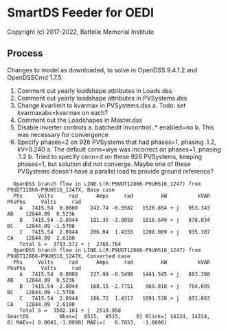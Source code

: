 # SmartDS Feeder for OEDI

Copyright (c) 2017-2022, Battelle Memorial Institute

## Process

Changes to model as downloaded, to solve in OpenDSS 9.4.1.2 and OpenDSSCmd 1.7.5:

1. Comment out yearly loadshape attributes in Loads.dss
2. Comment out yearly loadshape attributes in PVSystems.dss
3. Change kvarlimit to kvarmax in PVSystems.dss
    a. Todo: set kvarmaxabs=kvarmax on each?
4. Comment out the Loadshapes in Master.dss
5. Disable inverter controls
    a. batchedit invcontrol..* enabled=no
    b. This was necessary for convergence
6. Specify phases=2 on 926 PVSystems that had phases=1, phasing .1.2, kV=0.240
    a. The default conn=wye was incorrect on phases=1, phasing .1.2
    b. Tried to specify conn=d on these 926 PVSystems, keeping phases=1, but solution did not converge. Maybe one of these PVSystems doesn't have a parallel load to provide ground reference?

```
  OpenDSS branch flow in LINE.L(R:P9UDT12866-P9UHS16_1247) from P9UDT12866-P9UHS16_1247X, Base case
  Phs     Volts     rad      Amps     rad         kW          kVAR   PhsPhs     Volts     rad
    A   7415.54  0.0000    242.74 -0.5582   1526.854 + j   953.343     AB    12844.09  0.5236
    B   7415.54 -2.0944    181.35 -2.8058   1018.649 + j   878.034     BC    12844.09 -1.5708
    C   7415.54  2.0944    206.04  1.4355   1208.069 + j   935.387     CA    12844.09  2.6180
    Total S =  3753.572 + j  2766.764
  OpenDSS branch flow in LINE.L(R:P9UDT12866-P9UHS16_1247) from P9UDT12866-P9UHS16_1247X, Converted case
  Phs     Volts     rad      Amps     rad         kW          kVAR   PhsPhs     Volts     rad
    A   7415.54  0.0000    227.99 -0.5498   1441.545 + j   883.380     AB    12844.09  0.5236
    B   7415.54 -2.0944    168.15 -2.7751    969.018 + j   784.695     BC    12844.09 -1.5708
    C   7415.54  2.0944    186.72  1.4317   1091.538 + j   851.883     CA    12844.09  2.6180
    Total S =  3502.101 + j  2519.958
SmartDS          Nbus=[  8515,  8515,     0] Nlink=[ 14224, 14224,     0] MAEv=[ 0.0041,-1.0000] MAEi=[   0.7853,  -1.0000]
```


